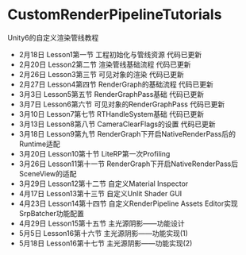 # CustomRenderPipelineTutorials
Unity6的自定义渲染管线教程

* 2月18日 Lesson1第一节 工程初始化与管线资源 代码已更新
* 2月20日 Lesson2第二节 渲染管线基础流程 代码已更新
* 2月26日 Lesson3第三节 可见对象的渲染 代码已更新
* 2月27日 Lesson4第四节 RenderGraph的基础流程 代码已更新
* 3月3日  Lesson5第五节 RenderGraphPass基础 代码已更新
* 3月7日  Lesson6第六节 可见对象的RenderGraphPass 代码已更新
* 3月10日 Lesson7第七节 RTHandleSystem基础 代码已更新
* 3月13日 Lesson8第八节 CameraClearFlags的设置 代码已更新
* 3月18日 Lesson9第九节 RenderGraph下开启NativeRenderPass后的Runtime适配
* 3月20日 Lesson10第十节 LiteRP第一次Profiling
* 3月26日 Lesson11第十一节 RenderGraph下开启NativeRenderPass后SceneView的适配
* 3月29日 Lesson12第十二节 自定义Material Inspector
* 4月17日 Lesson13第十三节 自定义Unlit Shader GUI
* 4月23日 Lesson14第十四节 自定义RenderPipeline Assets Editor实现SrpBatcher功能配置
* 4月29日 Lesson15第十五节 主光源阴影——功能设计
* 5月5日 Lesson16第十六节 主光源阴影——功能实现(1)
* 5月18日 Lesson16第十七节 主光源阴影——功能实现(2)
